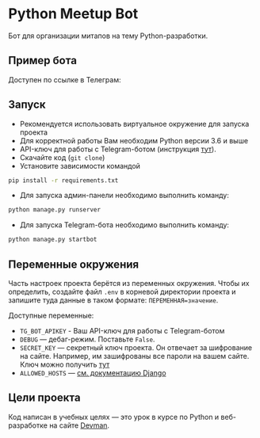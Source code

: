 # Python Meetup Bot
Бот для организации митапов на тему Python-разработки.


## Пример бота
Доступен по ссылке в Телеграм: 


## Запуск
- Рекомендуется использовать виртуальное окружение для запуска проекта
- Для корректной работы Вам необходим Python версии 3.6 и выше
- API-ключ для работы с Telegram-ботом (инструкция [тут](https://way23.ru/%D1%80%D0%B5%D0%B3%D0%B8%D1%81%D1%82%D1%80%D0%B0%D1%86%D0%B8%D1%8F-%D0%B1%D0%BE%D1%82%D0%B0-%D0%B2-telegram.html)).
- Скачайте код (`git clone`)
- Установите зависимости командой
```bash
pip install -r requirements.txt
```
- Для запуска админ-панели необходимо выполнить команду:
```bash
python manage.py runserver
```
- Для запуска Telegram-бота необходимо выполнить команду:
```bash
python manage.py startbot
```


## Переменные окружения

Часть настроек проекта берётся из переменных окружения. Чтобы их определить, 
создайте файл `.env` в корневой директории проекта и запишите туда данные в таком 
формате: `ПЕРЕМЕННАЯ=значение`.

Доступные переменные:

- `TG_BOT_APIKEY` - Ваш API-ключ для работы с Telegram-ботом
- `DEBUG` — дебаг-режим. Поставьте `False`.
- `SECRET_KEY` — секретный ключ проекта. Он отвечает за шифрование на сайте. Например, им зашифрованы все пароли на вашем сайте. Ключ можно получить [тут](https://djecrety.ir/)
- `ALLOWED_HOSTS` — [см. документацию Django](https://docs.djangoproject.com/en/3.1/ref/settings/#allowed-hosts)


## Цели проекта

Код написан в учебных целях — это урок в курсе по Python и веб-разработке на сайте [Devman](https://dvmn.org).